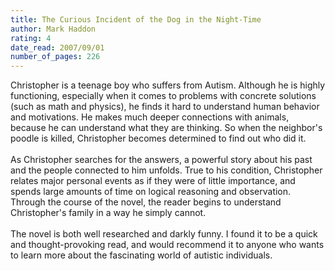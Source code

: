 ```yaml
---
title: The Curious Incident of the Dog in the Night-Time
author: Mark Haddon
rating: 4
date_read: 2007/09/01
number_of_pages: 226
---
```


Christopher is a teenage boy who suffers from Autism. Although he is highly functioning, especially when it comes to problems with concrete solutions (such as math and physics), he finds it hard to understand human behavior and motivations. He makes much deeper connections with animals, because he can understand what they are thinking. So when the neighbor's poodle is killed, Christopher becomes determined to find out who did it.<br/><br/>As Christopher searches for the answers, a powerful story about his past and the people connected to him unfolds. True to his condition, Christopher relates major personal events as if they were of little importance, and spends large amounts of time on logical reasoning and observation. Through the course of the novel, the reader begins to understand Christopher's family in a way he simply cannot.<br/><br/>The novel is both well researched and darkly funny. I found it to be a quick and thought-provoking read, and would recommend it to anyone who wants to learn more about the fascinating world of autistic individuals.